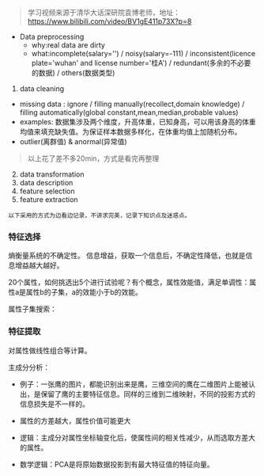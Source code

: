 > 学习视频来源于清华大话深研院袁博老师，地址：https://www.bilibili.com/video/BV1gE411p73X?p=8

- Data preprocessing
  - why:real data are dirty
  - what:incomplete(salary='') / noisy(salary=-111) / inconsistent(licence plate='wuhan' and license number='桂A') / redundant(多余的不必要的数据) / others(数据类型)
1. data cleaning
- missing data : ignore / filling manually(recollect,domain knowledge) / filling automatically(global constant,mean,median,probable values)
- examples: 数据集涉及两个维度，升高体重，已知身高，可以用该身高的体重均值来填充缺失值。为保证样本数据多样化，在体重均值上加随机分布。
- outlier(离群值) & anormal(异常值)
> 以上花了差不多20min，方式是看完再整理
2. data transformation
3. data description
4. feature selection
5. feature extraction

`以下采用的方式为边看边记录，不讲求完美，记录下知识点及迷惑点。`

### 特征选择
熵衡量系统的不确定性。 信息增益，获取一个信息后，不确定性降低，也就是信息增益越大越好。

20个属性，如何挑选出5个进行试验呢？有个概念，属性效能值，满足单调性：属性a是属性b的子集，a的效能小于b的效能。

属性子集搜索：

### 特征提取
对属性做线性组合等计算。

主成分分析：
- 例子：一张鹰的图片，都能识别出来是鹰，三维空间的鹰在二维图片上能被认出，是保留了鹰的主要特征信息。同样的三维到二维映射，不同的投影方式的信息损失是不一样的。

- 属性的方差越大，属性价值可能更大 

- 逻辑：主成分对属性坐标轴变化后，使属性间的相关性减少，从而选取方差大的属性。
- 数学逻辑：PCA是将原始数据投影到有最大特征值的特征向量。







